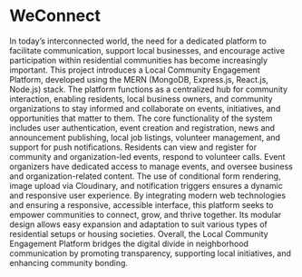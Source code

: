 # WeConnect
In today’s interconnected world, the need for a dedicated platform to facilitate communication, support local businesses, and encourage active participation within residential communities has become increasingly important. This project introduces a Local Community Engagement Platform, developed using the MERN (MongoDB, Express.js, React.js, Node.js) stack. The platform functions as a centralized hub for community interaction, enabling residents, local business owners, and community organizations to stay informed and collaborate on events, initiatives, and opportunities that matter to them.
The core functionality of the system includes user authentication, event creation and registration, news and announcement publishing, local job listings, volunteer management, and support for push notifications. Residents can view and register for community and organization-led events, respond to volunteer calls. Event organizers have dedicated access to manage events, and oversee business and organization-related content. The use of conditional form rendering, image upload via Cloudinary, and notification triggers ensures a dynamic and responsive user experience.
By integrating modern web technologies and ensuring a responsive, accessible interface, this platform seeks to empower communities to connect, grow, and thrive together. Its modular design allows easy expansion and adaptation to suit various types of residential setups or housing societies. Overall, the Local Community Engagement Platform bridges the digital divide in neighborhood communication by promoting transparency, supporting local initiatives, and enhancing community bonding.
